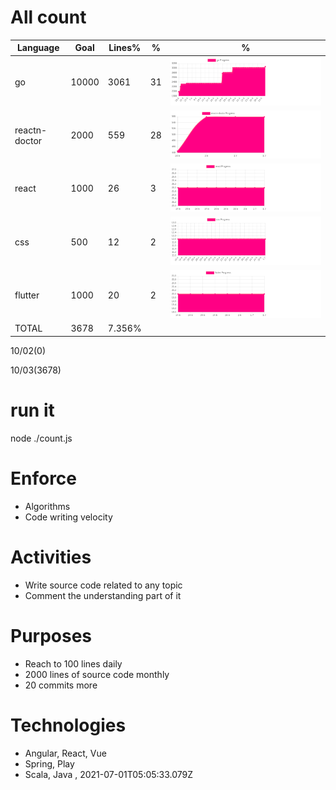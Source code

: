 # All count
|Language|Goal|Lines%|%|%|
|----------|-------|-------|--------|--------|
|go|10000|3061|31|![go](https://raw.githubusercontent.com/kapit4n/l-10000-dev/master/go.png)|structs, loops|
|reactn-doctor|2000|559|28|![reactn-doctor](https://raw.githubusercontent.com/kapit4n/l-10000-dev/master/reactn-doctor.png)|react-native,, hooks|
|react|1000|26|3|![react](https://raw.githubusercontent.com/kapit4n/l-10000-dev/master/react.png)|Testing, builds|
|css|500|12|2|![css](https://raw.githubusercontent.com/kapit4n/l-10000-dev/master/css.png)||
|flutter|1000|20|2|![flutter](https://raw.githubusercontent.com/kapit4n/l-10000-dev/master/flutter.png)||
|TOTAL|3678|7.356%|
10/02(0)

10/03(3678)


# run it
node ./count.js
    
# Enforce
* Algorithms
* Code writing velocity

# Activities
* Write source code related to any topic
* Comment the understanding part of it
    
# Purposes
* Reach to 100 lines daily
* 2000 lines of source code monthly
* 20 commits more

# Technologies
* Angular, React, Vue
* Spring, Play
* Scala, Java
, 2021-07-01T05:05:33.079Z
